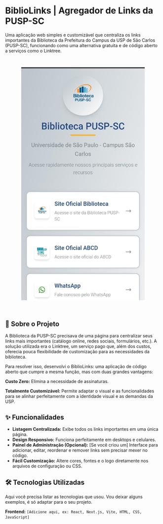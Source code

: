 # BiblioLinks | Agregador de Links da PUSP-SC

Uma aplicação web simples e customizável que centraliza os links importantes da Biblioteca da Prefeitura do Campus da USP de São Carlos (PUSP-SC), funcionando como uma alternativa gratuita e de código aberto a serviços como o Linktree.

<br>
<p align="center">
  <img src="PrintBiblioLink.jpeg" alt="Screenshot da aplicação BiblioLinks" width="400">
</p>
<br>

## 🚀 Sobre o Projeto

A Biblioteca da PUSP-SC precisava de uma página para centralizar seus links mais importantes (catálogo online, redes sociais, formulários, etc.). A solução utilizada era o Linktree, um serviço pago que, além dos custos, oferecia pouca flexibilidade de customização para as necessidades da biblioteca.

Para resolver isso, desenvolvi o BiblioLinks: uma aplicação de código aberto que cumpre a mesma função, mas com duas grandes vantagens:

**Custo Zero:** Elimina a necessidade de assinaturas.

**Totalmente Customizável:** Permite adaptar o visual e as funcionalidades para se alinhar perfeitamente com a identidade visual e as demandas da USP.

## ✨ Funcionalidades

* **Listagem Centralizada:** Exibe todos os links importantes em uma única página.
* **Design Responsivo:** Funciona perfeitamente em desktops e celulares.
* **Painel de Administração (Opcional):** [Se você criou um] Interface para adicionar, editar, reordenar e remover links sem precisar mexer no código.
* **Fácil Customização:** Altere cores, fontes e o logo diretamente nos arquivos de configuração ou CSS.

## 🛠️ Tecnologias Utilizadas

Aqui você precisa listar as tecnologias que usou. Vou deixar alguns exemplos, é só adaptar para o seu projeto.

**Frontend:** ` [Adicione aqui, ex: React, Next.js, Vite, HTML, CSS, JavaScript] `
